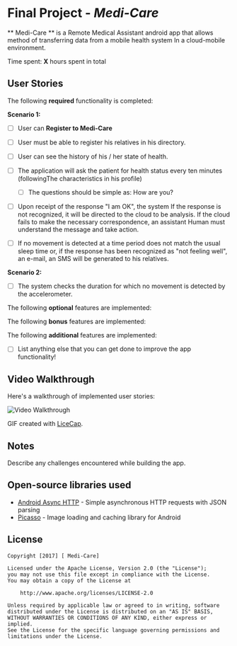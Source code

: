 
# Final Project - *Medi-Care*

** Medi-Care ** is a Remote Medical Assistant android app that allows method of transferring data from a mobile health system In a cloud-mobile environment.

Time spent: **X** hours spent in total

## User Stories

The following **required** functionality is completed:

**Scenario 1:**

* [ ] User can **Register to Medi-Care** 
* [ ] User must be able to register his relatives in his directory.
* [ ] User can see the history of his / her state of health.
* [ ] The application will ask the patient for health status every ten minutes (followingThe characteristics in his profile)
	* [ ]  The questions should be simple as: How are you?
* [ ] Upon receipt of the response "I am OK", the system If the response is not recognized, it will be directed to the cloud to be analysis. If the cloud fails to make the necessary correspondence, an assistant Human must understand the message and take action.
* [ ] If no movement is detected at a time period does not match the usual sleep time or, if the response has been recognized as "not feeling well", an e-mail, an SMS will be generated to his relatives.
 

**Scenario 2:**
* [ ] The system checks the duration for which no movement is detected by the accelerometer.

The following **optional** features are implemented:


The following **bonus** features are implemented:



The following **additional** features are implemented:

* [ ] List anything else that you can get done to improve the app functionality!

## Video Walkthrough

Here's a walkthrough of implemented user stories:

<img src=' ' title='Video Walkthrough' width='' alt='Video Walkthrough' />

GIF created with [LiceCap](http://www.cockos.com/licecap/).





## Notes

Describe any challenges encountered while building the app.

## Open-source libraries used

- [Android Async HTTP](https://github.com/loopj/android-async-http) - Simple asynchronous HTTP requests with JSON parsing
- [Picasso](http://square.github.io/picasso/) - Image loading and caching library for Android

## License

    Copyright [2017] [ Medi-Care]

    Licensed under the Apache License, Version 2.0 (the "License");
    you may not use this file except in compliance with the License.
    You may obtain a copy of the License at

        http://www.apache.org/licenses/LICENSE-2.0

    Unless required by applicable law or agreed to in writing, software
    distributed under the License is distributed on an "AS IS" BASIS,
    WITHOUT WARRANTIES OR CONDITIONS OF ANY KIND, either express or implied.
    See the License for the specific language governing permissions and
    limitations under the License.